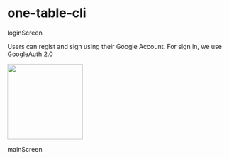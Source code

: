 # one-table-cli

loginScreen

Users can regist and sign using their Google Account.
For sign in, we use GoogleAuth 2.0 

<img width="170" src="https://user-images.githubusercontent.com/38158709/84742302-3b94bc00-afeb-11ea-8ac2-0c8d1a808779.png"></img>

mainScreen
